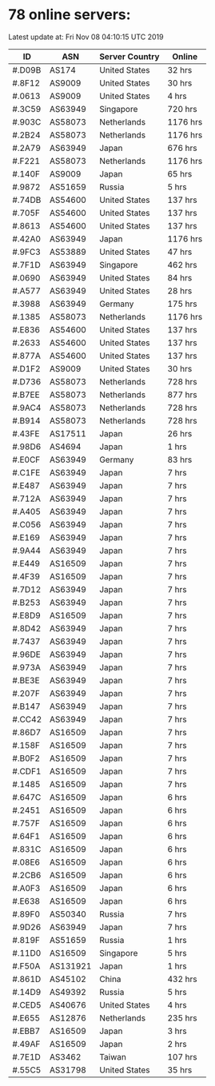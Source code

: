 # 78 online servers:

Latest update at: Fri Nov 08 04:10:15 UTC 2019

| ID | ASN | Server Country | Online |
| -- | --- | -------------- | ------ |
| #.D09B | AS174 | United States | 32 hrs |
| #.8F12 | AS9009 | United States | 30 hrs |
| #.0613 | AS9009 | United States | 4 hrs |
| #.3C59 | AS63949 | Singapore | 720 hrs |
| #.903C | AS58073 | Netherlands | 1176 hrs |
| #.2B24 | AS58073 | Netherlands | 1176 hrs |
| #.2A79 | AS63949 | Japan | 676 hrs |
| #.F221 | AS58073 | Netherlands | 1176 hrs |
| #.140F | AS9009 | Japan | 65 hrs |
| #.9872 | AS51659 | Russia | 5 hrs |
| #.74DB | AS54600 | United States | 137 hrs |
| #.705F | AS54600 | United States | 137 hrs |
| #.8613 | AS54600 | United States | 137 hrs |
| #.42A0 | AS63949 | Japan | 1176 hrs |
| #.9FC3 | AS53889 | United States | 47 hrs |
| #.7F1D | AS63949 | Singapore | 462 hrs |
| #.0690 | AS63949 | United States | 84 hrs |
| #.A577 | AS63949 | United States | 28 hrs |
| #.3988 | AS63949 | Germany | 175 hrs |
| #.1385 | AS58073 | Netherlands | 1176 hrs |
| #.E836 | AS54600 | United States | 137 hrs |
| #.2633 | AS54600 | United States | 137 hrs |
| #.877A | AS54600 | United States | 137 hrs |
| #.D1F2 | AS9009 | United States | 30 hrs |
| #.D736 | AS58073 | Netherlands | 728 hrs |
| #.B7EE | AS58073 | Netherlands | 877 hrs |
| #.9AC4 | AS58073 | Netherlands | 728 hrs |
| #.B914 | AS58073 | Netherlands | 728 hrs |
| #.43FE | AS17511 | Japan | 26 hrs |
| #.98D6 | AS4694 | Japan | 1 hrs |
| #.E0CF | AS63949 | Germany | 83 hrs |
| #.C1FE | AS63949 | Japan | 7 hrs |
| #.E487 | AS63949 | Japan | 7 hrs |
| #.712A | AS63949 | Japan | 7 hrs |
| #.A405 | AS63949 | Japan | 7 hrs |
| #.C056 | AS63949 | Japan | 7 hrs |
| #.E169 | AS63949 | Japan | 7 hrs |
| #.9A44 | AS63949 | Japan | 7 hrs |
| #.E449 | AS16509 | Japan | 7 hrs |
| #.4F39 | AS16509 | Japan | 7 hrs |
| #.7D12 | AS63949 | Japan | 7 hrs |
| #.B253 | AS63949 | Japan | 7 hrs |
| #.E8D9 | AS16509 | Japan | 7 hrs |
| #.8D42 | AS63949 | Japan | 7 hrs |
| #.7437 | AS63949 | Japan | 7 hrs |
| #.96DE | AS63949 | Japan | 7 hrs |
| #.973A | AS63949 | Japan | 7 hrs |
| #.BE3E | AS63949 | Japan | 7 hrs |
| #.207F | AS63949 | Japan | 7 hrs |
| #.B147 | AS63949 | Japan | 7 hrs |
| #.CC42 | AS63949 | Japan | 7 hrs |
| #.86D7 | AS16509 | Japan | 7 hrs |
| #.158F | AS16509 | Japan | 7 hrs |
| #.B0F2 | AS16509 | Japan | 7 hrs |
| #.CDF1 | AS16509 | Japan | 7 hrs |
| #.1485 | AS16509 | Japan | 7 hrs |
| #.647C | AS16509 | Japan | 6 hrs |
| #.2451 | AS16509 | Japan | 6 hrs |
| #.757F | AS16509 | Japan | 6 hrs |
| #.64F1 | AS16509 | Japan | 6 hrs |
| #.831C | AS16509 | Japan | 6 hrs |
| #.08E6 | AS16509 | Japan | 6 hrs |
| #.2CB6 | AS16509 | Japan | 6 hrs |
| #.A0F3 | AS16509 | Japan | 6 hrs |
| #.E638 | AS16509 | Japan | 6 hrs |
| #.89F0 | AS50340 | Russia | 7 hrs |
| #.9D26 | AS63949 | Japan | 7 hrs |
| #.819F | AS51659 | Russia | 1 hrs |
| #.11D0 | AS16509 | Singapore | 5 hrs |
| #.F50A | AS131921 | Japan | 1 hrs |
| #.861D | AS45102 | China | 432 hrs |
| #.14D9 | AS49392 | Russia | 5 hrs |
| #.CED5 | AS40676 | United States | 4 hrs |
| #.E655 | AS12876 | Netherlands | 235 hrs |
| #.EBB7 | AS16509 | Japan | 3 hrs |
| #.49AF | AS16509 | Japan | 2 hrs |
| #.7E1D | AS3462 | Taiwan | 107 hrs |
| #.55C5 | AS31798 | United States | 35 hrs |


